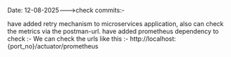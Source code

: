 
Date: 12-08-2025--->check commits:-


have added retry mechanism to microservices application, also can check the metrics via the postman-url. 
have added prometheus dependency to check :- 
We can check the urls like this :-
http://localhost:{port_no}/actuator/prometheus
